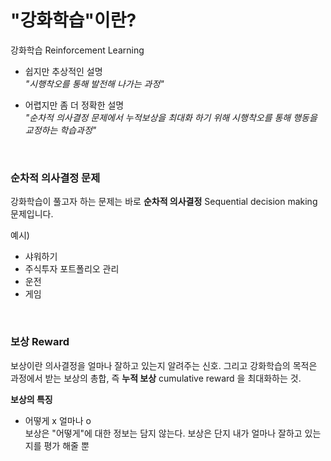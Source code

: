 # "강화학습"이란?

강화학습 Reinforcement Learning

- 쉽지만 추상적인 설명 <br>
  *"시행착오를 통해 발전해 나가는 과정"*

- 어렵지만 좀 더 정확한 설명 <br>
  *"순차적 의사결정 문제에서 누적보상을 최대화 하기 위해 시행착오를 통해 행동을 교정하는 학습과정"*

<br>

### 순차적 의사결정 문제

강화학습이 풀고자 하는 문제는 바로 **순차적 의사결정** Sequential decision making 문제입니다.

예시)
 - 샤워하기
 - 주식투자 포트폴리오 관리
 - 운전
 - 게임

<br>

### 보상 Reward

보상이란 의사결정을 얼마나 잘하고 있는지 알려주는 신호. 그리고 강화학습의 목적은 과정에서 받는 보상의 총합, 즉 **누적 보상** cumulative reward 을 최대화하는 것.
 
**보상의 특징**
 - 어떻게 x 얼마나 o <br>
   보상은 "어떻게"에 대한 정보는 담지 않는다. 보상은 단지 내가 얼마나 잘하고 있는지를 평가 해줄 뿐
